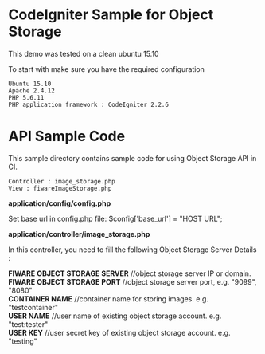 
# CodeIgniter Sample for Object Storage
This demo was tested on a clean ubuntu 15.10

To start with make sure you have the required configuration

```
Ubuntu 15.10
Apache 2.4.12
PHP 5.6.11
PHP application framework : CodeIgniter 2.2.6

```

# API Sample Code
This sample directory contains sample code for using Object Storage API in CI.
```
Controller : image_storage.php
View : fiwareImageStorage.php

```

<b>application/config/config.php</b>

Set base url in config.php file: $config['base_url'] =  "HOST URL";

<b>application/controller/image_storage.php</b>

In this controller, you need to fill the following Object Storage Server Details :

<b>FIWARE OBJECT STORAGE SERVER</b>&nbsp;//object storage server IP or domain.
<b>FIWARE OBJECT STORAGE PORT</b>&nbsp;//object storage server port, e.g. "9099", "8080"<br>
<b>CONTAINER NAME</b>&nbsp;//container name for storing images. e.g. "testcontainer"<br>
<b>USER NAME</b>&nbsp;//user name of existing object storage account. e.g. "test:tester"<br>
<b>USER KEY</b>&nbsp;//user secret key of existing object storage account. e.g. "testing"<br>











